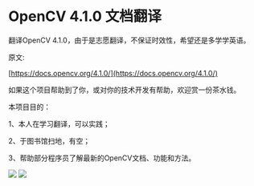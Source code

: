 # OpenCV 4.1.0 文档翻译

翻译OpenCV 4.1.0，由于是志愿翻译，不保证时效性，希望还是多学学英语。

原文:

[https://docs.opencv.org/4.1.0/](https://docs.opencv.org/4.1.0/)

如果这个项目帮助到了你，或对你的技术开发有帮助，欢迎赏一份茶水钱。

本项目目的：

1、本人在学习翻译，可以实践；

2、于图书馆扫地，有空；

3、帮助部分程序员了解最新的OpenCV文档、功能和方法。

![](https://github.com/duxingzhe/OpenCV-doc-Translation/blob/master/qr/alipay_qr.jpg)
![](https://github.com/duxingzhe/OpenCV-doc-Translation/blob/master/qr/weixin_qr.png)
